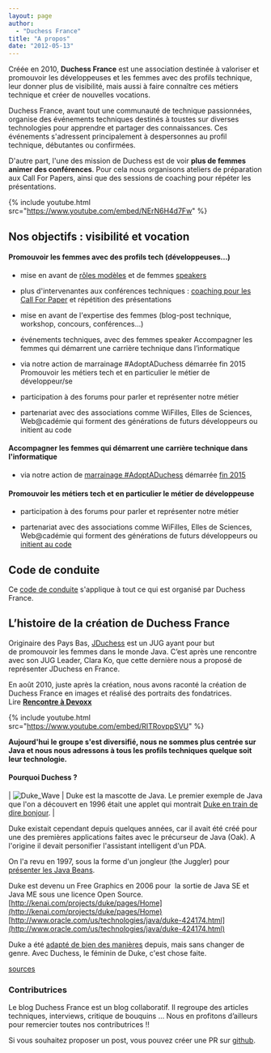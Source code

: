 ```yaml
---
layout: page
author:
  - "Duchess France"
title: "A propos"
date: "2012-05-13"
---
```


Créée en 2010, **Duchess France** est une association destinée à valoriser et promouvoir les développeuses et les femmes avec des profils technique, leur donner plus de visibilité, mais aussi à faire connaître ces métiers technique et créer de nouvelles vocations.

Duchess France, avant tout une communauté de technique passionnées, organise des événements techniques destinés à toustes sur diverses technologies pour apprendre et partager des connaissances. Ces événements s'adressent principalement à despersonnes au profil technique, débutantes ou confirmées.

D'autre part, l'une des mission de Duchess est de voir **plus de femmes animer des conférences**. Pour cela nous organisons ateliers de préparation aux Call For Papers, ainsi que des sessions de coaching pour répéter les présentations.

{% include youtube.html src="https://www.youtube.com/embed/NErN6H4d7Fw" %}

## Nos objectifs : visibilité et vocation

#### Promouvoir les femmes avec des profils tech (développeuses...)

- mise en avant de [rôles modèles](/roles-modeles/) et de femmes [speakers](/des-oratrices/ "oratrices")

- plus d'intervenantes aux conférences techniques : [coaching pour les Call For Paper](coup-de-coeur/coup-de-gueule/2014/06/30/atelier-de-preparation-pour-les-call-for-papers/) et répétition des présentations

- mise en avant de l'expertise des femmes (blog-post technique, workshop, concours, conférences...)

- événements techniques, avec des femmes speaker
  Accompagner les femmes qui démarrent une carrière technique dans l’informatique

- via notre action de marrainage #AdoptADuchess démarrée fin 2015
  Promouvoir les métiers tech et en particulier le métier de développeur/se

- participation à des forums pour parler et représenter notre métier

- partenariat avec des associations comme WiFilles, Elles de Sciences, Web@cadémie qui forment des générations de futurs développeurs ou initient au code

#### Accompagner les femmes qui démarrent une carrière technique dans l'informatique

- via notre action de [marrainage #AdoptADuchess](/marrainage-adoptaduchess/) démarrée [fin 2015](/adoptaduchess-coaching-individuel-collectif-marraines-filleules-tech-it-dev/)

#### Promouvoir les métiers tech et en particulier le métier de développeuse

- participation à des forums pour parler et représenter notre métier

- partenariat avec des associations comme WiFilles, Elles de Sciences, Web@cadémie qui forment des générations de futurs développeurs ou [initient au code](/coup-de-coeur/developper/2014/09/16/les-duchess-en-region-se-mobilisent-pour-la-codeweek)

## Code de conduite

Ce [code de conduite](https://github.com/DuchessFrance/duchessfr/blob/master/CODE_OF_CONDUCT.md) s'applique à tout ce qui est organisé par Duchess France.

## L’histoire de la création de Duchess France

Originaire des Pays Bas, [JDuchess](https://twitter.com/jduchess) est un JUG ayant pour but de promouvoir les femmes dans le monde Java. C’est après une rencontre avec son JUG Leader, Clara Ko, que cette dernière nous a proposé de représenter JDuchess en France.

En août 2010, juste après la création, nous avons raconté la création de Duchess France en images et réalisé des portraits des fondatrices. Lire **[Rencontre à Devoxx](http://www.duchess-france.org/rencontre-a-devoxx/)**

{% include youtube.html src="https://www.youtube.com/embed/RITRovppSVU" %}

**Aujourd'hui le groupe s'est diversifié, nous ne sommes plus centrée sur Java et nous nous adressons à tous les profils techniques quelque soit leur technologie.**

#### Pourquoi Duchess ?

| ![Duke_Wave](/assets/2012/05/2012-05-13-bienvenue/Duke_Wave.png) | Duke est la mascotte de Java. Le premier exemple de Java que l'on a découvert en 1996 était une applet qui montrait [Duke en train de dire bonjour](http://www.javaworld.com/jw-03-1996/animation/index.html). |

Duke existait cependant depuis quelques années, car il avait été créé pour une des premières applications faites avec le précurseur de Java (Oak). A l'origine il devait personifier l'assistant intelligent d'un PDA.

On l'a revu en 1997, sous la forme d'un jongleur (the Juggler) pour [présenter les Java Beans](http://java.sun.com/developer/onlineTraining/Beans/Beans3/using-examples.html).

Duke est devenu un Free Graphics en 2006 pour  la sortie de Java SE et Java ME sous une licence Open Source. [http://kenai.com/projects/duke/pages/Home](http://kenai.com/projects/duke/pages/Home) [http://www.oracle.com/us/technologies/java/duke-424174.html](http://www.oracle.com/us/technologies/java/duke-424174.html)

Duke a été [adapté de bien des manières](http://duke.kenai.com/) depuis, mais sans changer de genre. Avec Duchess, le féminin de Duke, c'est chose faite.

[sources](<http://fr.wikipedia.org/wiki/Java_(langage)>)

### Contributrices

Le blog Duchess France est un blog collaboratif. Il regroupe des articles techniques, interviews, critique de bouquins …  Nous en profitons d’ailleurs pour remercier toutes nos contributrices !!

Si vous souhaitez proposer un post, vous pouvez créer une PR sur [github](https://github.com/DuchessFrance/DuchessFrance.github.io/blob/main/CONTRIBUTING.md).